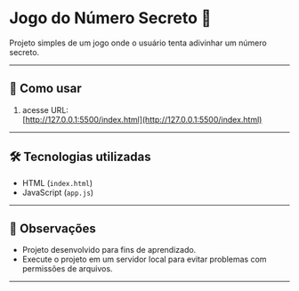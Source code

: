 # Jogo do Número Secreto 🎲

Projeto simples de um jogo onde o usuário tenta adivinhar um número secreto.

---

## 🚀 Como usar

1. acesse  URL:  
   [http://127.0.0.1:5500/index.html](http://127.0.0.1:5500/index.html)  

---

## 🛠 Tecnologias utilizadas

- HTML (`index.html`)  
- JavaScript (`app.js`)  

---

## 📌 Observações

- Projeto desenvolvido para fins de aprendizado.  
- Execute o projeto em um servidor local para evitar problemas com permissões de arquivos.

---